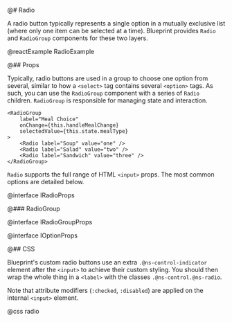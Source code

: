 @# Radio

A radio button typically represents a single option in a mutually exclusive list
(where only one item can be selected at a time). Blueprint provides `Radio` and
`RadioGroup` components for these two layers.

@reactExample RadioExample

@## Props

Typically, radio buttons are used in a group to choose one option from several,
similar to how a `<select>` tag contains several `<option>` tags. As such, you
can use the `RadioGroup` component with a series of `Radio` children.
`RadioGroup` is responsible for managing state and interaction.

```tsx
<RadioGroup
    label="Meal Choice"
    onChange={this.handleMealChange}
    selectedValue={this.state.mealType}
>
    <Radio label="Soup" value="one" />
    <Radio label="Salad" value="two" />
    <Radio label="Sandwich" value="three" />
</RadioGroup>
```

`Radio` supports the full range of HTML `<input>` props.
The most common options are detailed below.

@interface IRadioProps

@### RadioGroup

@interface IRadioGroupProps

@interface IOptionProps

@## CSS

Blueprint's custom radio buttons use an extra `.@ns-control-indicator` element
after the `<input>` to achieve their custom styling. You should then wrap the
whole thing in a `<label>` with the classes `.@ns-control.@ns-radio`.

Note that attribute modifiers (`:checked`, `:disabled`) are applied on the
internal `<input>` element.

@css radio
